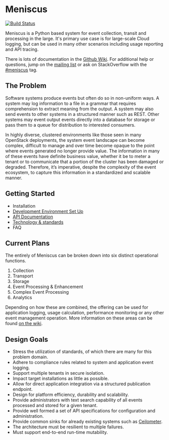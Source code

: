 # Meniscus

[![Build Status](http://166.78.108.142:8080/job/Meniscus/badge/icon)](http://166.78.108.142:8080/job/Meniscus/)

Meniscus is a Python based system for event collection, transit and processing in the large. It's primary use case is for large-scale Cloud logging, but can be used in many other scenarios including usage reporting and API tracing.

There is lots of documentation in the [Github Wiki](https://github.com/ProjectMeniscus/meniscus/wiki). For additional help or questions, jump on the [mailing list](https://groups.google.com/forum/#!forum/meniscus) or ask on StackOverflow with the [#meniscus](http://stackoverflow.com/questions/tagged/meniscus) tag. 

## The Problem

Software systems produce events but often do so in non-uniform ways. A system may log information to a file in a grammar that requires comprehension to extract meaning from the output. A system may also send events to other systems in a structured manner such as REST. Other systems may event output events directly into a database for storage or pass them to a queue for distribution to interested consumers.

In highly diverse, clustered environments like those seen in many OpenStack deployments, the system event landscape can become complex, difficult to manage and over time become opaque to the point where events generated no longer provide value. The information in many of these events have definite business value, whether it be to meter a tenant or to communicate that a portion of the cluster has been damaged or degraded. Therefore, it’s imperative, despite the complexity of the event ecosystem, to capture this information in a standardized and scalable manner.

## Getting Started

* Installation
* [Development Environment Set Up](https://github.com/ProjectMeniscus/meniscus/wiki/Creating-a-development-environment-to-work-with-Meniscus)
* [API Documentation](https://github.com/ProjectMeniscus/meniscus/wiki#api-documentation)
* [Technology & standards](https://github.com/ProjectMeniscus/meniscus/wiki/Technology-and-Standards)
* FAQ

## Current Plans

The entirely of Meniscus can be broken down into six distinct operational functions. 

1. Collection
2. Transport
3. Storage
4. Event Processing & Enhancement
5. Complex Event Processing
6. Analytics

Depending on how these are combined, the offering can be used for application logging, usage calculation, performance monitoring or any other event management operation. More information on these areas can be found [on the wiki](https://github.com/ProjectMeniscus/meniscus/wiki/Operational-Functions).

## Design Goals

* Stress the utilization of standards, of which there are many for this problem domain.
* Adhere to compliance rules related to system and application event logging.
* Support multiple tenants in secure isolation.
* Impact target installations as little as possible.
* Allow for direct application integration via a structured publication endpoint.
* Design for platform efficiency, durability and scalability.
* Provide administrators with text search capability of all events processed and stored for a given tenant.
* Provide well formed a set of API specifications for configuration and administration.
* Provide common sinks for already existing systems such as [Ceilometer](https://wiki.openstack.org/wiki/Ceilometer).
* The architecture must be resilient to multiple failures.
* Must support end-to-end run-time mutability.
